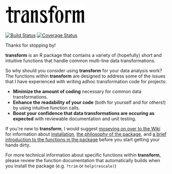 # ![transform](transform_header.png)

[![Build Status](https://travis-ci.org/derek-damron/transform.svg?branch=master)](https://travis-ci.org/derek-damron/transform)
[![Coverage Status](https://img.shields.io/codecov/c/github/derek-damron/transform/master.svg)](https://codecov.io/github/derek-damron/transform?branch=master)

Thanks for stopping by!

**transform** is an R package that contains a variety of (hopefully) short and intuitive functions that handle common multi-line data transformations.

So why should you consider using **transform** for your data analysis work?  The functions within **transform** are designed to address some of the issues that I have experienced with writing adhoc transformation code for projects:

+ **Minimize the amount of coding** necessary for common data transformations.
+ **Enhance the readability of your code** (both for yourself and for others!) by using intuitive function calls.
+ **Boost your confidence that data transformations are occuring as expected** with reviewable documentation and unit testing.

If you're new to **transform**, I would suggest <a href="https://github.com/derek-damron/transform/wiki">moseying on over to the Wiki</a> for information about <a href="https://github.com/derek-damron/transform/wiki/installation">installation</a>, <a href="https://github.com/derek-damron/transform/wiki/philosophy">the philosophy of the package</a>, and <a href="https://github.com/derek-damron/transform/wiki/functions">a brief introduction to the functions in the package</a> before you start getting your hands dirty.

For more technical information about specific functions within **transform**, please review the function documentation that automatically builds when you install the package (e.g. `?trim` or `help(rescale)`)
